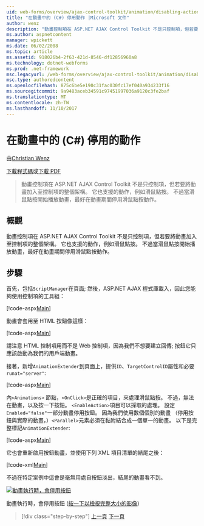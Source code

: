 ```yaml
---
uid: web-forms/overview/ajax-control-toolkit/animation/disabling-actions-during-animation-cs
title: "在動畫中的 (C#) 停用動作 |Microsoft 文件"
author: wenz
description: "動畫控制項在 ASP.NET AJAX Control Toolkit 不是只控制項，但若要將動畫加入至控制項的整個架構。 它也支援動作..."
ms.author: aspnetcontent
manager: wpickett
ms.date: 06/02/2008
ms.topic: article
ms.assetid: 918026b4-2f63-421d-8546-df12856960a8
ms.technology: dotnet-webforms
ms.prod: .net-framework
msc.legacyurl: /web-forms/overview/ajax-control-toolkit/animation/disabling-actions-during-animation-cs
msc.type: authoredcontent
ms.openlocfilehash: 875c6be5e190c31fac030fc17ef040a934233f16
ms.sourcegitcommit: 9a9483aceb34591c97451997036a9120c3fe2baf
ms.translationtype: MT
ms.contentlocale: zh-TW
ms.lasthandoff: 11/10/2017
---
```

<a name="disabling-actions-during-animation-c"></a>在動畫中的 (C#) 停用的動作
====================
由[Christian Wenz](https://github.com/wenz)

[下載程式碼](http://download.microsoft.com/download/f/9/a/f9a26acd-8df4-4484-8a18-199e4598f411/Animation7.cs.zip)或[下載 PDF](http://download.microsoft.com/download/6/7/1/6718d452-ff89-4d3f-a90e-c74ec2d636a3/animation7CS.pdf)

> 動畫控制項在 ASP.NET AJAX Control Toolkit 不是只控制項，但若要將動畫加入至控制項的整個架構。 它也支援的動作，例如滑鼠點按。 不過當滑鼠點按開始播放動畫，最好在動畫期間停用滑鼠點按動作。


## <a name="overview"></a>概觀

動畫控制項在 ASP.NET AJAX Control Toolkit 不是只控制項，但若要將動畫加入至控制項的整個架構。 它也支援的動作，例如滑鼠點按。 不過當滑鼠點按開始播放動畫，最好在動畫期間停用滑鼠點按動作。

## <a name="steps"></a>步驟

首先，包括`ScriptManager`在頁面; 然後，ASP.NET AJAX 程式庫載入，因此您能夠使用控制項的工具組：

[!code-aspx[Main](disabling-actions-during-animation-cs/samples/sample1.aspx)]

動畫會套用至 HTML 按鈕像這樣：

[!code-aspx[Main](disabling-actions-during-animation-cs/samples/sample2.aspx)]

請注意 HTML 控制項用而不是 Web 控制項，因為我們不想要建立回傳; 按鈕它只應該啟動為我們的用戶端動畫。

接著，新增`AnimationExtender`到頁面上，提供`ID`、`TargetControlID`屬性和必要`runat="server"`:

[!code-aspx[Main](disabling-actions-during-animation-cs/samples/sample3.aspx)]

內`<Animations>` 節點，`<OnClick>`是正確的項目，來處理滑鼠點按。 不過，無法在動畫，以及按一下按鈕。 `<EnableAction>`項目可以採取的處理。 設定`Enabled="false"`一部分動畫停用按鈕。 因為我們使用數個個別的動畫 （停用按鈕與實際的動畫，）`<Parallel>`元素必須在黏附結合成一個單一的動畫。 以下是完整標記`AnimationExtender`:

[!code-aspx[Main](disabling-actions-during-animation-cs/samples/sample4.aspx)]

它也會重新啟用按鈕動畫，並使用下列 XML 項目清單的結尾之後：

[!code-xml[Main](disabling-actions-during-animation-cs/samples/sample5.xml)]

不過在特定案例中這會是毫無用處自按鈕淡出，結尾的動畫看不到。


[![動畫執行時，會停用按鈕](disabling-actions-during-animation-cs/_static/image2.png)](disabling-actions-during-animation-cs/_static/image1.png)

動畫執行時，會停用按鈕 ([按一下以檢視完整大小的影像](disabling-actions-during-animation-cs/_static/image3.png))

>[!div class="step-by-step"]
[上一頁](animating-in-response-to-user-interaction-cs.md)
[下一頁](triggering-an-animation-in-another-control-cs.md)
